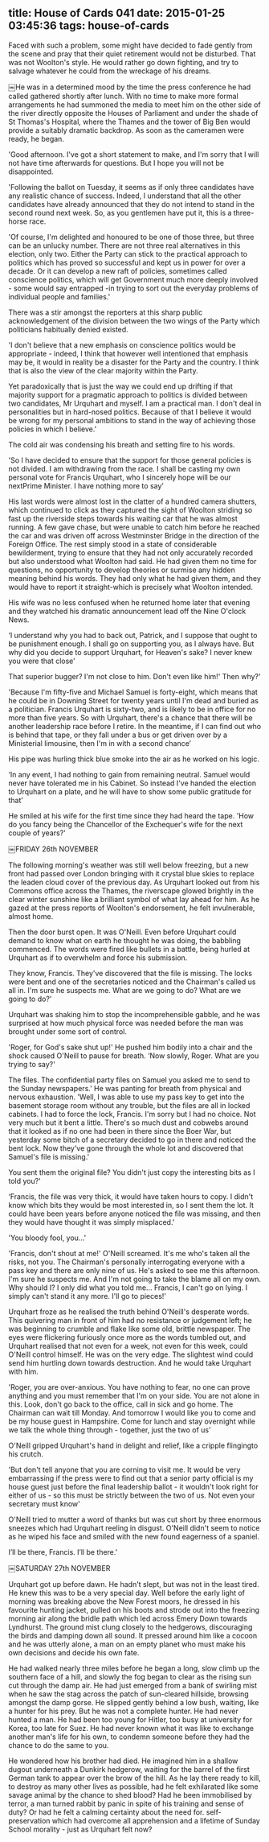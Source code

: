 title: House of Cards 041
date: 2015-01-25 03:45:36
tags: house-of-cards
---

Faced with such a problem, some might have decided to fade gently from the scene and pray that their quiet retirement would not be disturbed. That was not Woolton's style. He would rather go down fighting, and try to salvage whatever he could from the wreckage of his dreams.

￼He was in a determined mood by the time the press conference he had called gathered shortly after lunch. With no time to make more formal arrangements he had summoned the media to meet him on the other side of the river directly opposite the Houses of Parliament and under the shade of St Thomas's Hospital, where the Thames and the tower of Big Ben would provide a suitably dramatic backdrop. As soon as the cameramen were ready, he began.

'Good afternoon. I've got a short statement to make, and I'm sorry that I will not have time afterwards for questions. But I hope you will not be disappointed.

'Following the ballot on Tuesday, it seems as if only three candidates have any realistic chance of success. Indeed, I understand that all the other candidates have already announced that they do not intend to stand in the second round next week. So, as you gentlemen have put it, this is a three-horse race.

'Of course, I'm delighted and honoured to be one of those three, but three can be an unlucky number. There are not three real alternatives in this election, only two. Either the Party can stick to the practical approach to politics which has proved so successful and kept us in power for over a decade. Or it can develop a new raft of policies, sometimes called conscience politics, which will get Government much more deeply involved - some would say entrapped -in trying to sort out the everyday problems of individual people and families.'

There was a stir amongst the reporters at this sharp public acknowledgement of the division between the two wings of the Party which politicians habitually denied existed.

'I don't believe that a new emphasis on conscience politics would be appropriate - indeed, I think that however well intentioned that emphasis may be, it would in reality be a disaster for the Party and the country. I think that is also the view of the clear majority within the Party.

Yet paradoxically that is just the way we could end up drifting if that majority support for a pragmatic approach to politics is divided between two candidates, Mr Urquhart and myself. I am a practical man. I don't deal in personalities but in hard-nosed politics. Because of that I believe it would be wrong for my personal ambitions to stand in the way of achieving those policies in which I believe.'

The cold air was condensing his breath and setting fire to his words.

'So I have decided to ensure that the support for those general policies is not divided. I am withdrawing from the race. I shall be casting my own personal vote for Francis Urquhart, who I sincerely hope will be our nextPrime Minister. I have nothing more to say’

His last words were almost lost in the clatter of a hundred camera shutters, which continued to click as they captured the sight of Woolton striding so fast up the riverside steps towards his waiting car that he was almost running. A few gave chase, but were unable to catch him before he reached the car and was driven off across Westminster Bridge in the direction of the Foreign Office. The rest simply stood in a state of considerable bewilderment, trying to ensure that they had not only accurately recorded but also understood what Woolton had said. He had given them no time for questions, no opportunity to develop theories or surmise any hidden meaning behind his words. They had only what he had given them, and they would have to report it straight-which is precisely what Woolton intended.

His wife was no less confused when he returned home later that evening and they watched his dramatic announcement lead off the Nine O'clock News.

‘I understand why you had to back out, Patrick, and I suppose that ought to be punishment enough. I shall go on supporting you, as I always have. But why did you decide to support Urquhart, for Heaven's sake? I never knew you were that close’

That superior bugger? I'm not close to him. Don't even like him!' Then why?'

'Because I'm fifty-five and Michael Samuel is forty-eight, which means that he could be in Downing Street for twenty years until I'm dead and buried as a politician. Francis Urquhart is sixty-two, and is likely to be in office for no more than five years. So with Urquhart, there's a chance that there will be another leadership race before I retire. In the meantime, if I can find out who is behind that tape, or they fall under a bus or get driven over by a Ministerial limousine, then I'm in with a second chance’

His pipe was hurling thick blue smoke into the air as he worked on his logic.

‘In any event, I had nothing to gain from remaining neutral. Samuel would never have tolerated me in his Cabinet. So instead I've handed the election to Urquhart on a plate, and he will have to show some public gratitude for that’

He smiled at his wife for the first time since they had heard the tape. 'How do you fancy being the Chancellor of the Exchequer's wife for the next couple of years?'

￼FRIDAY 26th NOVEMBER

The following morning's weather was still well below freezing, but a new front had passed over London bringing with it crystal blue skies to replace the leaden cloud cover of the previous day. As Urquhart looked out from his Commons office across the Thames, the riverscape glowed brightly in the clear winter sunshine like a brilliant symbol of what lay ahead for him. As he gazed at the press reports of Woolton's endorsement, he felt invulnerable, almost home.

Then the door burst open. It was O'Neill. Even before Urquhart could demand to know what on earth he thought he was doing, the babbling commenced. The words were fired like bullets in a battle, being hurled at Urquhart as if to overwhelm and force his submission.

They know, Francis. They've discovered that the file is missing. The locks were bent and one of the secretaries noticed and the Chairman's called us all in. I'm sure he suspects me. What are we going to do? What are we going to do?’

Urquhart was shaking him to stop the incomprehensible gabble, and he was surprised at how much physical force was needed before the man was brought under some sort of control.

'Roger, for God's sake shut up!' He pushed him bodily into a chair and the shock caused O'Neill to pause for breath. ‘Now slowly, Roger. What are you trying to say?'

The files. The confidential party files on Samuel you asked me to send to the Sunday newspapers.' He was panting for breath from physical and nervous exhaustion. 'Well, I was able to use my pass key to get into the basement storage room without any trouble, but the files are all in locked cabinets. I had to force the lock, Francis. I'm sorry but I had no choice. Not very much but it bent a little. There's so much dust and cobwebs around that it looked as if no one had been in there since the Boer War, but yesterday some bitch of a secretary decided to go in there and noticed the bent lock. Now they've gone through the whole lot and discovered that Samuel's file is missing.'

You sent them the original file? You didn't just copy the interesting bits as I told you?'

‘Francis, the file was very thick, it would have taken hours to copy. I didn't know which bits they would be most interested in, so I sent them the lot. It could have been years before anyone noticed the file was missing, and then they would have thought it was simply misplaced.'

'You bloody fool, you...'

'Francis, don't shout at me!' O'Neill screamed. It's me who's taken all the risks, not you. The Chairman's personally interrogating everyone with a pass key and there are only nine of us. He's asked to see me this afternoon. I'm sure he suspects me. And I'm not going to take the blame all on my own. Why should I? I only did what you told me... Francis, I can't go on lying. I simply can't stand it any more. I'll go to pieces!'

Urquhart froze as he realised the truth behind O'Neill's desperate words. This quivering man in front of him had no resistance or judgement left; he was beginning to crumble and flake like some old, brittle newspaper. The eyes were flickering furiously once more as the words tumbled out, and Urquhart realised that not even for a week, not even for this week, could O'Neill control himself. He was on the very edge. The slightest wind could send him hurtling down towards destruction. And he would take Urquhart with him.

'Roger, you are over-anxious. You have nothing to fear, no one can prove anything and you must remember that I'm on your side. You are not alone in this. Look, don't go back to the office, call in sick and go home. The Chairman can wait till Monday. And tomorrow I would like you to come and be my house guest in Hampshire. Come for lunch and stay overnight while we talk the whole thing through - together, just the two of us’

O'Neill gripped Urquhart's hand in delight and relief, like a cripple flingingto his crutch.

'But don't tell anyone that you are corning to visit me. It would be very embarrassing if the press were to find out that a senior party official is my house guest just before the final leadership ballot - it wouldn't look right for either of us - so this must be strictly between the two of us. Not even your secretary must know’

O'Neill tried to mutter a word of thanks but was cut short by three enormous sneezes which had Urquhart reeling in disgust. O'Neill didn't seem to notice as he wiped his face and smiled with the new found eagerness of a spaniel.

I’ll be there, Francis. I’ll be there.'

￼SATURDAY 27th NOVEMBER

Urquhart got up before dawn. He hadn't slept, but was not in the least tired. He knew this was to be a very special day. Well before the early light of morning was breaking above the New Forest moors, he dressed in his favourite hunting jacket, pulled on his boots and strode out into the freezing morning air along the bridle path which led across Emery Down towards Lyndhurst. The ground mist clung closely to the hedgerows, discouraging the birds and damping down all sound. It pressed around him like a cocoon and he was utterly alone, a man on an empty planet who must make his own decisions and decide his own fate.

He had walked nearly three miles before he began a long, slow climb up the southern face of a hill, and slowly the fog began to clear as the rising sun cut through the damp air. He had just emerged from a bank of swirling mist when he saw the stag across the patch of sun-cleared hillside, browsing amongst the damp gorse. He slipped gently behind a low bush, waiting, like a hunter for his prey. But he was not a complete hunter. He had never hunted a man. He had been too young for Hitler, too busy at university for Korea, too late for Suez. He had never known what it was like to exchange another man's life for his own, to condemn someone before they had the chance to do the same to you.

He wondered how his brother had died. He imagined him in a shallow dugout underneath a Dunkirk hedgerow, waiting for the barrel of the first German tank to appear over the brow of the hill. As he lay there ready to kill, to destroy as many other lives as possible, had he felt exhilarated like some savage animal by the chance to shed blood? Had he been immobilised by terror, a man turned rabbit by panic in spite of his training and sense of duty? Or had he felt a calming certainty about the need for. self-preservation which had overcome all apprehension and a lifetime of Sunday School morality - just as Urquhart felt now?

